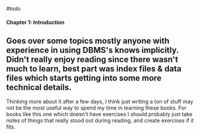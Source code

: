 #todo

#### Chapter 1: Introduction
Goes over some topics mostly anyone with experience in using DBMS's knows implicitly.\
Didn't really enjoy reading since there wasn't much to learn, best part was index files & data files which starts getting into some more technical details.
-
Thinking more about it after a few days, I think just writing a ton of stuff may not be the most useful way to spend my time in learning these books.
For books like this one which doesn't have exercises I should probably just take notes of things that really stood out during reading, and create exercises if it fits.
